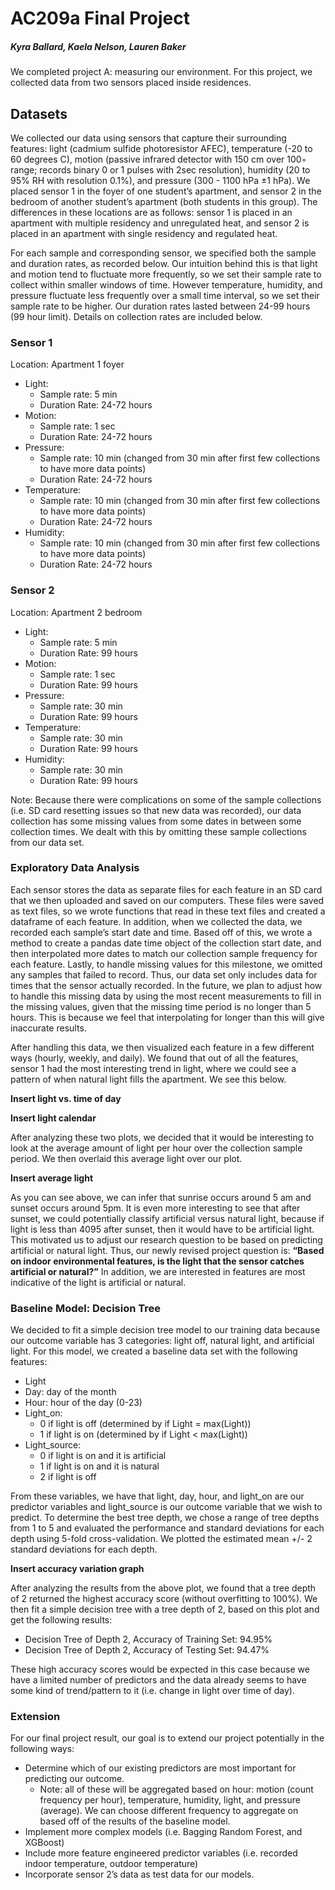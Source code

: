 # AC209a Final Project 

##### Kyra Ballard, Kaela Nelson, Lauren Baker

We completed project A: measuring our environment. For this project, we collected data from two sensors placed inside residences. 

## Datasets 

We collected our data using sensors that capture their surrounding features: light (cadmium sulfide photoresistor AFEC), temperature (-20 to 60 degrees C), motion (passive infrared detector with 150 cm over 100◦ range; records binary 0 or 1 pulses with 2sec resolution), humidity (20 to 95% RH with resolution 0.1%), and pressure (300 - 1100 hPa ±1 hPa). We placed sensor 1 in the foyer of one student’s apartment, and sensor 2 in the bedroom of another student’s apartment (both students in this group). The differences in these locations are as follows: sensor 1 is placed in an apartment with multiple residency and unregulated heat, and sensor 2 is placed in an apartment with single residency and regulated heat.

For each sample and corresponding sensor, we specified both the sample and duration rates, as recorded below. Our intuition behind this is that light and motion tend to fluctuate more frequently, so we set their sample rate to collect within smaller windows of time. However temperature, humidity, and pressure fluctuate less frequently over a small time interval, so we set their sample rate to be higher. Our duration rates lasted between 24-99 hours (99 hour limit). Details on collection rates are included below.

### Sensor 1 

Location: Apartment 1 foyer

* Light:
    * Sample rate: 5 min
    * Duration Rate: 24-72 hours
* Motion:
    * Sample rate: 1 sec
    * Duration Rate: 24-72 hours
* Pressure:
    * Sample rate: 10 min (changed from 30 min after first few collections to have more data points)
    * Duration Rate: 24-72 hours
* Temperature:
    * Sample rate: 10 min (changed from 30 min after first few collections to have more data points)
    * Duration Rate: 24-72 hours
* Humidity:
    * Sample rate: 10 min (changed from 30 min after first few collections to have more data points)
    * Duration Rate: 24-72 hours

### Sensor 2

Location: Apartment 2 bedroom

* Light:
    * Sample rate: 5 min
    * Duration Rate: 99 hours
* Motion:
    * Sample rate: 1 sec
    * Duration Rate: 99 hours
* Pressure:
    * Sample rate: 30 min
    * Duration Rate: 99 hours
* Temperature:
    * Sample rate: 30 min 
    * Duration Rate: 99 hours
* Humidity:
    * Sample rate: 30 min 
    * Duration Rate: 99 hours

Note: Because there were complications on some of the sample collections (i.e. SD card resetting issues so that new data was recorded), our data collection has some missing values from some dates in between some collection times. We dealt with this by omitting these sample collections from our data set.

### Exploratory Data Analysis 

Each sensor stores the data as separate files for each feature in an SD card that we then uploaded and saved on our computers. These files were saved as text files, so we wrote functions that read in these text files and created a dataframe of each feature. In addition, when we collected the data, we recorded each sample’s start date and time. Based off of this, we wrote a method to create a pandas date time object of the collection start date, and then interpolated more dates to match our collection sample frequency for each feature. Lastly, to handle missing values for this milestone, we omitted any samples that failed to record. Thus, our data set only includes data for times that the sensor actually recorded. In the future, we plan to adjust how to handle this missing data by using the most recent measurements to fill in the missing values, given that the missing time period is no longer than 5 hours. This is because we feel that interpolating for longer than this will give inaccurate results.

After handling this data, we then visualized each feature in a few different ways (hourly, weekly, and daily). We found that out of all the features, sensor 1 had the most interesting trend in light, where we could see a pattern of when natural light fills the apartment. We see this below.

**Insert light vs. time of day**

**Insert light calendar**

After analyzing these two plots, we decided that it would be interesting to look at the average amount of light per hour over the collection sample period. We then overlaid this average light over our plot.

**Insert average light**

As you can see above, we can infer that sunrise occurs around 5 am and sunset occurs around 5pm. It is even more interesting to see that after sunset, we could potentially classify artificial versus natural light, because if light is less than 4095 after sunset, then it would have to be artificial light. This motivated us to adjust our research question to be based on predicting artificial or natural light. Thus, our newly revised project question is: **“Based on indoor environmental features, is the light that the sensor catches artificial or natural?”** In addition, we are interested in features are most indicative of the light is artificial or natural. 

### Baseline Model: Decision Tree

We decided to fit a simple decision tree model to our training data because our outcome variable has 3 categories: light off, natural light, and artificial light. For this model, we created a baseline data set with the following features:

* Light
* Day: day of the month
* Hour: hour of the day (0-23)
* Light_on: 
    * 0 if light is off (determined by if Light = max(Light))
    * 1 if light is on (determined by if Light < max(Light))
* Light_source:
    * 0 if light is on and it is artificial
    * 1 if light is on and it is natural
    * 2 if light is off

From these variables, we have that light, day, hour, and light_on are our predictor variables and light_source is our outcome variable that we wish to predict. To determine the best tree depth, we chose a range of tree depths from 1 to 5 and evaluated the performance and standard deviations for each depth using 5-fold cross-validation. We plotted the estimated mean +/- 2 standard deviations for each depth. 

**Insert accuracy variation graph**

After analyzing the results from the above plot, we found that a tree depth of 2 returned the highest accuracy score (without overfitting to 100%). We then fit a simple decision tree with a tree depth of 2, based on this plot and get the following results:

* Decision Tree of Depth 2, Accuracy of Training Set: 94.95%
* Decision Tree of Depth 2, Accuracy of Testing Set: 94.47%

These high accuracy scores would be expected in this case because we have a limited number of predictors and the data already seems to have some kind of trend/pattern to it (i.e. change in light over time of day).

### Extension 

For our final project result, our goal is to extend our project potentially in the following ways:

* Determine which of our existing predictors are most important for predicting our outcome.
    * Note: all of these will be aggregated based on hour: motion (count frequency per hour), temperature, humidity, light, and pressure (average). We can choose different frequency to aggregate on based off of the results of the baseline model.
* Implement more complex models (i.e. Bagging Random Forest, and XGBoost)
* Include more feature engineered predictor variables (i.e. recorded indoor temperature, outdoor temperature)
* Incorporate sensor 2’s data as test data for our models.

